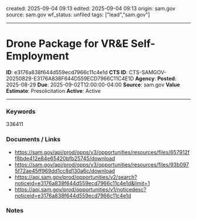 created: 2025-09-04 09:13
edited: 2025-09-04 09:13
origin: sam.gov
source: sam.gov
wf_status: unfiled
tags: ["lead","sam.gov"]

---

# Drone Package for VR&E Self-Employment

**ID**: e3176a838f644d559ecd7966c11c4e1d
**CTS ID**: CTS-SAMGOV-20250829-E3176A838F644D559ECD7966C11C4E1D
**Agency**: 
**Posted**: 2025-08-29
**Due**: 2025-09-02T12:00:00-04:00
**Source**: sam.gov
**Value Estimate**: Presolicitation
**Active**: Active

---

### Keywords
336411

### Documents / Links
- <https://sam.gov/api/prod/opps/v3/opportunities/resources/files/657912ff8bde412e84e65420bfb25745/download>
- <https://sam.gov/api/prod/opps/v3/opportunities/resources/files/93b0975f72ae45ff969dd1cc8d130a6c/download>
- <https://api.sam.gov/prod/opportunities/v2/search?noticeid=e3176a838f644d559ecd7966c11c4e1d&limit=1>
- <https://api.sam.gov/prod/opportunities/v1/noticedesc?noticeid=e3176a838f644d559ecd7966c11c4e1d>

### Notes

